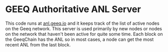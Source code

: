 # GEEQ Authoritative ANL Server

This code runs at [anl.geeq.io](http://anl.geeq.io/) and it keeps track of the list of active nodes on the Geeq network. This server is used primarily by new nodes or nodes on the network that haven't been active for quite some time. Each block on the GeeqChain has the ANL so in most cases, a node can get the most recent ANL from the last block.
